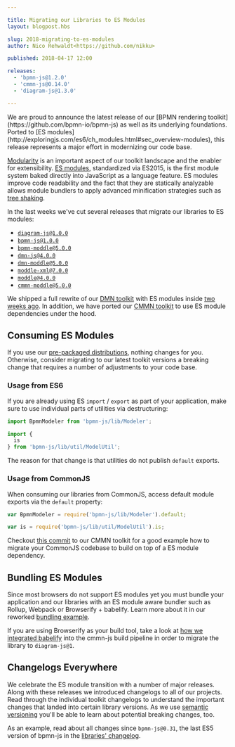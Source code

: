 ```yaml
---

title: Migrating our Libraries to ES Modules
layout: blogpost.hbs

slug: 2018-migrating-to-es-modules
author: Nico Rehwaldt<https://github.com/nikku>

published: 2018-04-17 12:00

releases:
  - 'bpmn-js@1.2.0'
  - 'cmmn-js@0.14.0'
  - 'diagram-js@1.3.0'

---
```



<p class="introduction">
  We are proud to announce the latest release of our [BPMN rendering toolkit](https://github.com/bpmn-io/bpmn-js) as well as its underlying foundations. Ported to [ES modules](http://exploringjs.com/es6/ch_modules.html#sec_overview-modules), this release represents a major effort in modernizing our code base.
</p>

<!-- continue -->

[Modularity](https://en.wikipedia.org/wiki/Modular_programming) is an important aspect of our toolkit landscape and the enabler for extensibility. [ES modules](http://exploringjs.com/es6/ch_modules.html#sec_overview-modules), standardized via ES2015, is the first module system baked directly into JavaScript as a language feature. ES modules improve code readability and the fact that they are statically analyzable allows module bundlers to apply advanced minification strategies such as [tree shaking](https://en.wikipedia.org/wiki/Tree_shaking).

In the last weeks we've cut several releases that migrate our libraries to ES modules:

* [`diagram-js@1.0.0`](https://github.com/bpmn-io/diagram-js)
* [`bpmn-js@1.0.0`](https://github.com/bpmn-io/bpmn-js)
* [`bpmn-moddle@5.0.0`](https://github.com/bpmn-io/bpmn-moddle)
* [`dmn-js@4.0.0`](https://github.com/bpmn-io/dmn-js)
* [`dmn-moddle@5.0.0`](https://github.com/bpmn-io/dmn-moddle)
* [`moddle-xml@7.0.0`](https://github.com/bpmn-io/moddle-xml)
* [`moddle@4.0.0`](https://github.com/bpmn-io/moddle)
* [`cmmn-moddle@5.0.0`](https://github.com/bpmn-io/cmmn-moddle)

We shipped a full rewrite of our [DMN toolkit](https://github.com/bpmn-io/dmn-js) with ES modules inside [two weeks ago](https://bpmn.io/blog/posts/2018-dmn-js-4-0-0.html).
In addition, we have ported our [CMMN toolkit](https://github.com/bpmn-io/cmmn-js) to use ES module dependencies under the hood.


## Consuming ES Modules

If you use our [pre-packaged distributions](https://github.com/bpmn-io/bpmn-js-examples/tree/master/pre-packaged), nothing changes for you. Otherwise, consider migrating to our latest toolkit versions a breaking change that requires a number of adjustments to your code base.

### Usage from ES6

If you are already using ES `import` / `export` as part of your application, make sure to use individual parts of utilities via destructuring:

```javascript
import BpmnModeler from 'bpmn-js/lib/Modeler';

import {
  is
} from 'bpmn-js/lib/util/ModelUtil';
```

The reason for that change is that utilities do not publish `default` exports.


### Usage from CommonJS

When consuming our libraries from CommonJS, access default module exports via the `default` property:

```javascript
var BpmnModeler = require('bpmn-js/lib/Modeler').default;

var is = require('bpmn-js/lib/util/ModelUtil').is;
```

Checkout [this commit](https://github.com/bpmn-io/cmmn-js/commit/f1cf3c4a60df59efbd15817f04f8ebe7897c0700) to our CMMN toolkit for a good example how to migrate your CommonJS codebase to build on top of a ES module dependency.



## Bundling ES Modules

Since most browsers do not support ES modules yet you must bundle your application and our libraries with an ES module aware bundler such as Rollup, Webpack or Browserify + babelify. Learn more about it in our reworked [bundling example](https://github.com/bpmn-io/bpmn-js-examples/tree/master/bundling).

If you are using Browserify as your build tool, take a look at [how we integrated babelify](https://github.com/bpmn-io/cmmn-js/commit/dadb110bc80ebfffedb5b7be55a31a875fc2480d) into the cmmn-js build pipeline in order to migrate the library to `diagram-js@1`.


## Changelogs Everywhere

We celebrate the ES module transition with a number of major releases. Along with these releases we introduced changelogs to all of our projects. Read through the individual toolkit changelogs to understand the important changes that landed into certain library versions. As we use [semantic versioning](https://semver.org/) you'll be able to learn about potential breaking changes, too.

As an example, read about all changes since `bpmn-js@0.31`, the last ES5 version of bpmn-js in the [libraries' changelog](https://github.com/bpmn-io/bpmn-js/blob/master/CHANGELOG.md).
